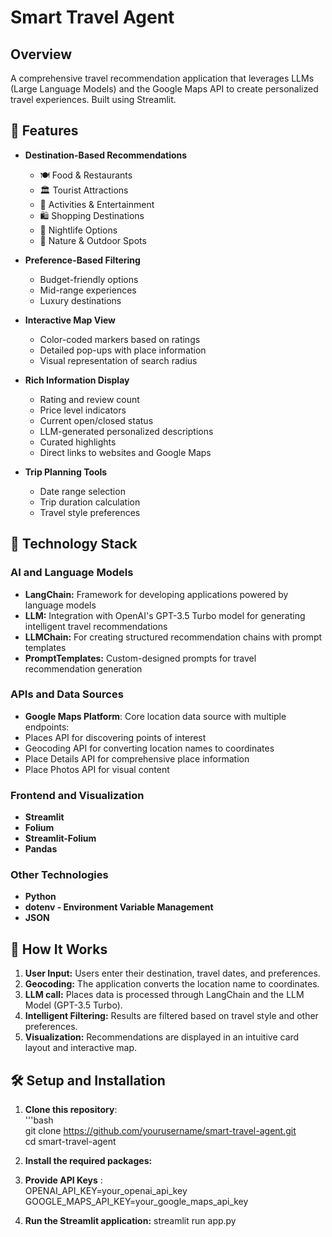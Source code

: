 # Smart Travel Agent

## Overview
A comprehensive travel recommendation application that leverages LLMs (Large Language Models) and the Google Maps API to create personalized travel experiences. Built using Streamlit.

## 🌟 Features

- **Destination-Based Recommendations**
  - 🍽️ Food & Restaurants
  - 🏛️ Tourist Attractions
  - 🎯 Activities & Entertainment
  - 🛍️ Shopping Destinations
  - 🌃 Nightlife Options
  - 🌳 Nature & Outdoor Spots

- **Preference-Based Filtering**
  - Budget-friendly options
  - Mid-range experiences
  - Luxury destinations

- **Interactive Map View**
  - Color-coded markers based on ratings
  - Detailed pop-ups with place information
  - Visual representation of search radius

- **Rich Information Display**
  - Rating and review count
  - Price level indicators
  - Current open/closed status
  - LLM-generated personalized descriptions
  - Curated highlights
  - Direct links to websites and Google Maps

- **Trip Planning Tools**
  - Date range selection
  - Trip duration calculation
  - Travel style preferences

## 🧠 Technology Stack

### AI and Language Models
- **LangChain:** Framework for developing applications powered by language models
- **LLM:** Integration with OpenAI's GPT-3.5 Turbo model for generating intelligent travel recommendations
- **LLMChain:** For creating structured recommendation chains with prompt templates
- **PromptTemplates:** Custom-designed prompts for travel recommendation generation

### APIs and Data Sources
- **Google Maps Platform**: Core location data source with multiple endpoints:
- Places API for discovering points of interest
- Geocoding API for converting location names to coordinates
- Place Details API for comprehensive place information
- Place Photos API for visual content

### Frontend and Visualization
- **Streamlit**
- **Folium**
- **Streamlit-Folium**
- **Pandas**

### Other Technologies
- **Python**
- **dotenv - Environment Variable Management**
- **JSON**

## 🚀 How It Works

1. **User Input:** Users enter their destination, travel dates, and preferences.
2. **Geocoding:** The application converts the location name to coordinates.
3. **LLM call:** Places data is processed through LangChain and the LLM Model (GPT-3.5 Turbo).
4. **Intelligent Filtering:** Results are filtered based on travel style and other preferences.
5. **Visualization:** Recommendations are displayed in an intuitive card layout and interactive map.

## 🛠️ Setup and Installation

1. **Clone this repository**: <br>
'''bash <br>
git clone https://github.com/yourusername/smart-travel-agent.git <br>
cd smart-travel-agent

3. **Install the required packages:**
   
4. **Provide API Keys** : <br>
OPENAI_API_KEY=your_openai_api_key <br>
GOOGLE_MAPS_API_KEY=your_google_maps_api_key

5. **Run the Streamlit application:**
   streamlit run app.py
